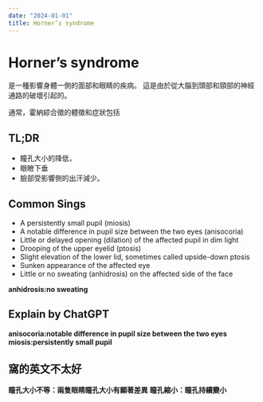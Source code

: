 ```yaml
---
date: "2024-01-01"
title: Horner’s syndrome
---
```


# Horner’s syndrome

是一種影響身體一側的面部和眼睛的疾病。
這是由於從大腦到頭部和頸部的神經通路的破壞引起的。

通常，霍納綜合徵的體徵和症狀包括

## TL;DR
* 瞳孔大小的降低，
* 眼瞼下垂
* 臉部受影響側的出汗減少。

## Common Sings
* A persistently small pupil (miosis)
* A notable difference in pupil size between the two eyes (anisocoria)
* Little or delayed opening (dilation) of the affected pupil in dim light
* Drooping of the upper eyelid (ptosis)
* Slight elevation of the lower lid, sometimes called upside-down ptosis
* Sunken appearance of the affected eye
* Little or no sweating (anhidrosis) on the affected side of the face

**anhidrosis:no sweating**


## Explain by ChatGPT

**anisocoria:notable difference in pupil size between the two eyes**
**miosis:persistently small pupil**

## 窩的英文不太好

**瞳孔大小不等：兩隻眼睛瞳孔大小有顯著差異**
**瞳孔縮小：瞳孔持續變小**
